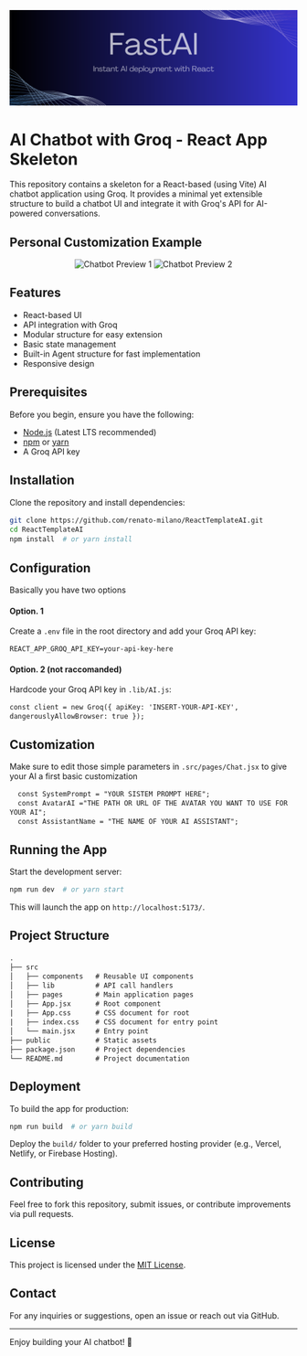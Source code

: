 ![Project Banner](./public/banner.png)

# AI Chatbot with Groq - React App Skeleton
This repository contains a skeleton for a React-based (using Vite) AI chatbot application using Groq. It provides a minimal yet extensible structure to build a chatbot UI and integrate it with Groq's API for AI-powered conversations.

## Personal Customization Example
<div align="center">
  <img src="https://i.ibb.co/LdxdwJtG/AI-HOME.png" alt="Chatbot Preview 1" width="400"/>
  <img src="https://i.ibb.co/5WCPn5Zz/Chat-AI.png" alt="Chatbot Preview 2" width="400"/>
</div>

## Features
- React-based UI
- API integration with Groq
- Modular structure for easy extension
- Basic state management
- Built-in Agent structure for fast implementation
- Responsive design

## Prerequisites
Before you begin, ensure you have the following:
- [Node.js](https://nodejs.org/) (Latest LTS recommended)
- [npm](https://www.npmjs.com/) or [yarn](https://yarnpkg.com/)
- A Groq API key

## Installation
Clone the repository and install dependencies:
```sh
git clone https://github.com/renato-milano/ReactTemplateAI.git
cd ReactTemplateAI
npm install  # or yarn install
```

## Configuration
Basically you have two options
#### Option. 1
Create a `.env` file in the root directory and add your Groq API key:
```
REACT_APP_GROQ_API_KEY=your-api-key-here
```
#### Option. 2 (not raccomanded)
Hardcode your Groq API key in `.lib/AI.js`:
```
const client = new Groq({ apiKey: 'INSERT-YOUR-API-KEY', dangerouslyAllowBrowser: true });
```

## Customization
Make sure to edit those simple parameters in `.src/pages/Chat.jsx` to give your AI a first basic customization
```
  const SystemPrompt = "YOUR SISTEM PROMPT HERE";
  const AvatarAI ="THE PATH OR URL OF THE AVATAR YOU WANT TO USE FOR YOUR AI";
  const AssistantName = "THE NAME OF YOUR AI ASSISTANT";
```


## Running the App
Start the development server:
```sh
npm run dev  # or yarn start
```
This will launch the app on `http://localhost:5173/`.

## Project Structure
```
.
├── src
│   ├── components   # Reusable UI components
│   ├── lib          # API call handlers
│   ├── pages        # Main application pages
│   ├── App.jsx      # Root component
|   ├── App.css      # CSS document for root
|   ├── index.css    # CSS document for entry point
│   └── main.jsx     # Entry point
├── public           # Static assets
├── package.json     # Project dependencies
└── README.md        # Project documentation
```

## Deployment
To build the app for production:
```sh
npm run build  # or yarn build
```
Deploy the `build/` folder to your preferred hosting provider (e.g., Vercel, Netlify, or Firebase Hosting).

## Contributing
Feel free to fork this repository, submit issues, or contribute improvements via pull requests.

## License
This project is licensed under the [MIT License](LICENSE).

## Contact
For any inquiries or suggestions, open an issue or reach out via GitHub.

---
Enjoy building your AI chatbot! 🚀

